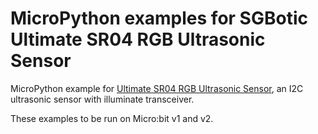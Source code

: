 # MicroPython examples for SGBotic Ultimate SR04 RGB Ultrasonic Sensor

MicroPython example for [Ultimate SR04 RGB Ultrasonic Sensor](https://www.sgbotic.com/index.php?dispatch=products.view&product_id=3248), an I2C ultrasonic sensor with illuminate transceiver.

These examples to be run on Micro:bit v1 and v2.
